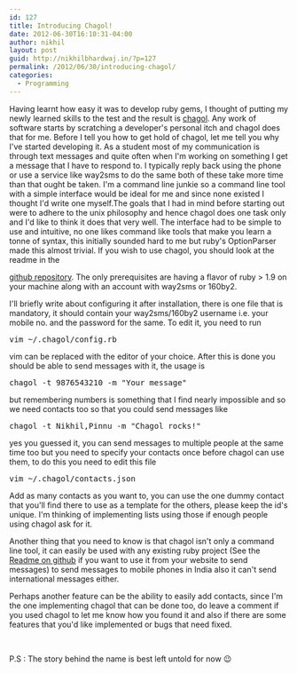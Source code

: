 ```yaml
---
id: 127
title: Introducing Chagol!
date: 2012-06-30T16:10:31-04:00
author: nikhil
layout: post
guid: http://nikhilbhardwaj.in/?p=127
permalink: /2012/06/30/introducing-chagol/
categories:
  - Programming
---
```

Having learnt how easy it was to develop ruby gems, I thought of putting my newly learned skills to the test and the result is <a title="The magnificent chagol" href="https://rubygems.org/gems/chagol" target="_blank">chagol</a>. Any work of software starts by scratching a developer's personal itch and chagol does that for me. Before I tell you how to get hold of chagol, let me tell you why I've started developing it. As a student most of my communication is through text messages and quite often when I'm working on something I get a message that I have to respond to. I typically reply back using the phone or use a service like way2sms to do the same both of these take more time than that ought be taken. I'm a command line junkie so a command line tool with a simple interface would be ideal for me and since none existed I thought I'd write one myself.<!--more-->The goals that I had in mind before starting out were to adhere to the unix philosophy and hence chagol does one task only and I'd like to think it does that very well. The interface had to be simple to use and intuitive, no one likes command like tools that make you learn a tonne of syntax, this initially sounded hard to me but ruby's OptionParser made this almost trivial. If you wish to use chagol, you should look at the readme in the

<a title="Chagol is developed with git" href="https://github.com/nikhilbhardwaj/chagol" target="_blank">github repository</a>. The only prerequisites are having a flavor of ruby > 1.9 on your machine along with an account with way2sms or 160by2.

I'll briefly write about configuring it after installation, there is one file that is mandatory, it should contain your way2sms/160by2 username i.e. your mobile no. and the password for the same. To edit it, you need to run

<pre class="brush: plain; title: ; notranslate" title="">vim ~/.chagol/config.rb </pre>

vim can be replaced with the editor of your choice. After this is done you should be able to send messages with it, the usage is

<pre class="brush: plain; title: ; notranslate" title="">chagol -t 9876543210 -m "Your message" </pre>

but remembering numbers is something that I find nearly impossible and so we need contacts too so that you could send messages like

<pre class="brush: plain; title: ; notranslate" title="">chagol -t Nikhil,Pinnu -m "Chagol rocks!" </pre>

yes you guessed it, you can send messages to multiple people at the same time too but you need to specify your contacts once before chagol can use them, to do this you need to edit this file

<pre class="brush: plain; title: ; notranslate" title="">vim ~/.chagol/contacts.json </pre>

Add as many contacts as you want to, you can use the one dummy contact that you'll find there to use as a template for the others, please keep the id's unique. I'm thinking of implementing lists using those if enough people using chagol ask for it.

Another thing that you need to know is that chagol isn't only a command line tool, it can easily be used with any existing ruby project (See the <a title="Chagol is developed with git" href="https://github.com/nikhilbhardwaj/chagol" target="_blank">Readme on github</a> if you want to use it from your website to send messages) to send messages to mobile phones in India also it can't send international messages either.

Perhaps another feature can be the ability to easily add contacts, since I'm the one implementing chagol that can be done too, do leave a comment if you used chagol to let me know how you found it and also if there are some features that you'd like implemented or bugs that need fixed.

&nbsp;

P.S : The story behind the name is best left untold for now 😉
